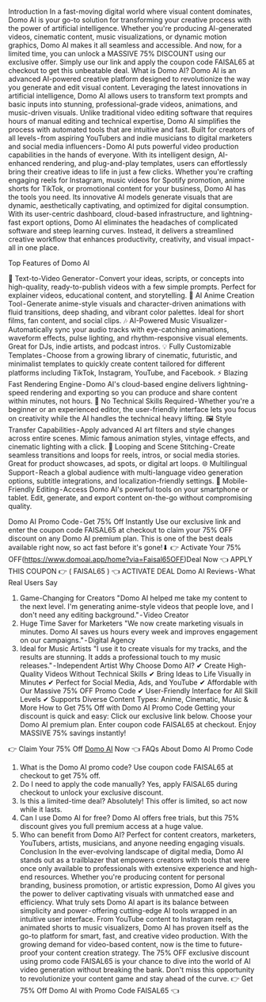 Introduction
In a fast-moving digital world where visual content dominates, Domo AI is your go-to solution for transforming your creative process with the power of artificial intelligence. Whether you're producing AI-generated videos, cinematic content, music visualizations, or dynamic motion graphics, Domo AI makes it all seamless and accessible.
And now, for a limited time, you can unlock a MASSIVE 75% DISCOUNT using our exclusive offer. Simply use our link and apply the coupon code FAISAL65 at checkout to get this unbeatable deal.
What is Domo AI?
Domo AI is an advanced AI-powered creative platform designed to revolutionize the way you generate and edit visual content. Leveraging the latest innovations in artificial intelligence, Domo AI allows users to transform text prompts and basic inputs into stunning, professional-grade videos, animations, and music-driven visuals. Unlike traditional video editing software that requires hours of manual editing and technical expertise, Domo AI simplifies the process with automated tools that are intuitive and fast.
Built for creators of all levels - from aspiring YouTubers and indie musicians to digital marketers and social media influencers - Domo AI puts powerful video production capabilities in the hands of everyone. With its intelligent design, AI-enhanced rendering, and plug-and-play templates, users can effortlessly bring their creative ideas to life in just a few clicks.
Whether you're crafting engaging reels for Instagram, music videos for Spotify promotion, anime shorts for TikTok, or promotional content for your business, Domo AI has the tools you need. Its innovative AI models generate visuals that are dynamic, aesthetically captivating, and optimized for digital consumption.
With its user-centric dashboard, cloud-based infrastructure, and lightning-fast export options, Domo AI eliminates the headaches of complicated software and steep learning curves. Instead, it delivers a streamlined creative workflow that enhances productivity, creativity, and visual impact - all in one place.

Top Features of Domo AI

🎥 Text-to-Video Generator - Convert your ideas, scripts, or concepts into high-quality, ready-to-publish videos with a few simple prompts. Perfect for explainer videos, educational content, and storytelling.
🎨 AI Anime Creation Tool - Generate anime-style visuals and character-driven animations with fluid transitions, deep shading, and vibrant color palettes. Ideal for short films, fan content, and social clips.
🎶 AI-Powered Music Visualizer - Automatically sync your audio tracks with eye-catching animations, waveform effects, pulse lighting, and rhythm-responsive visual elements. Great for DJs, indie artists, and podcast intros.
💡 Fully Customizable Templates - Choose from a growing library of cinematic, futuristic, and minimalist templates to quickly create content tailored for different platforms including TikTok, Instagram, YouTube, and Facebook.
⚡ Blazing Fast Rendering Engine - Domo AI's cloud-based engine delivers lightning-speed rendering and exporting so you can produce and share content within minutes, not hours.
🧠 No Technical Skills Required - Whether you're a beginner or an experienced editor, the user-friendly interface lets you focus on creativity while the AI handles the technical heavy lifting.
🖼️ Style Transfer Capabilities - Apply advanced AI art filters and style changes across entire scenes. Mimic famous animation styles, vintage effects, and cinematic lighting with a click.
🔁 Looping and Scene Stitching - Create seamless transitions and loops for reels, intros, or social media stories. Great for product showcases, ad spots, or digital art loops.
🌐 Multilingual Support - Reach a global audience with multi-language video generation options, subtitle integrations, and localization-friendly settings.
📱 Mobile-Friendly Editing - Access Domo AI's powerful tools on your smartphone or tablet. Edit, generate, and export content on-the-go without compromising quality.

Domo AI Promo Code - Get 75% Off Instantly
Use our exclusive link and enter the coupon code FAISAL65 at checkout to claim your 75% OFF discount on any Domo AI premium plan. This is one of the best deals available right now, so act fast before it's gone!⬇
👉 Activate Your 75% OFF(https://www.domoai.app/home?via=Faisal65OFF)Deal Now 👈
APPLY THIS COUPON 👉 ( FAISAL65 ) 👈
ACTIVATE DEAL
Domo AI Reviews - What Real Users Say
1. Game-Changing for Creators
"Domo AI helped me take my content to the next level. I'm generating anime-style videos that people love, and I don't need any editing background." - Video Creator
2. Huge Time Saver for Marketers
"We now create marketing visuals in minutes. Domo AI saves us hours every week and improves engagement on our campaigns." - Digital Agency
3. Ideal for Music Artists
"I use it to create visuals for my tracks, and the results are stunning. It adds a professional touch to my music releases." - Independent Artist
Why Choose Domo AI?
✔ Create High-Quality Videos Without Technical Skills
✔ Bring Ideas to Life Visually in Minutes
✔ Perfect for Social Media, Ads, and YouTube
✔ Affordable with Our Massive 75% OFF Promo Code
✔ User-Friendly Interface for All Skill Levels
✔ Supports Diverse Content Types: Anime, Cinematic, Music & More
How to Get 75% Off with Domo AI Promo Code
Getting your discount is quick and easy:
Click our exclusive link below.
Choose your Domo AI premium plan.
Enter coupon code FAISAL65 at checkout.
Enjoy MASSIVE 75% savings instantly!

👉 Claim Your 75% Off [Domo AI](https://www.domoai.app/home?via=Faisal65OFF) Now 👈
FAQs About Domo AI Promo Code
1. What is the Domo AI promo code?
Use coupon code FAISAL65 at checkout to get 75% off.
2. Do I need to apply the code manually?
Yes, apply FAISAL65 during checkout to unlock your exclusive discount.
3. Is this a limited-time deal?
Absolutely! This offer is limited, so act now while it lasts.
4. Can I use Domo AI for free?
Domo AI offers free trials, but this 75% discount gives you full premium access at a huge value.
5. Who can benefit from Domo AI?
Perfect for content creators, marketers, YouTubers, artists, musicians, and anyone needing engaging visuals.
Conclusion
In the ever-evolving landscape of digital media, Domo AI stands out as a trailblazer that empowers creators with tools that were once only available to professionals with extensive experience and high-end resources. Whether you're producing content for personal branding, business promotion, or artistic expression, Domo AI gives you the power to deliver captivating visuals with unmatched ease and efficiency.
What truly sets Domo AI apart is its balance between simplicity and power - offering cutting-edge AI tools wrapped in an intuitive user interface. From YouTube content to Instagram reels, animated shorts to music visualizers, Domo AI has proven itself as the go-to platform for smart, fast, and creative video production.
With the growing demand for video-based content, now is the time to future-proof your content creation strategy. The 75% OFF exclusive discount using promo code FAISAL65 is your chance to dive into the world of AI video generation without breaking the bank. Don't miss this opportunity to revolutionize your content game and stay ahead of the curve.
👉 Get 75% Off Domo AI with Promo Code FAISAL65 👈
